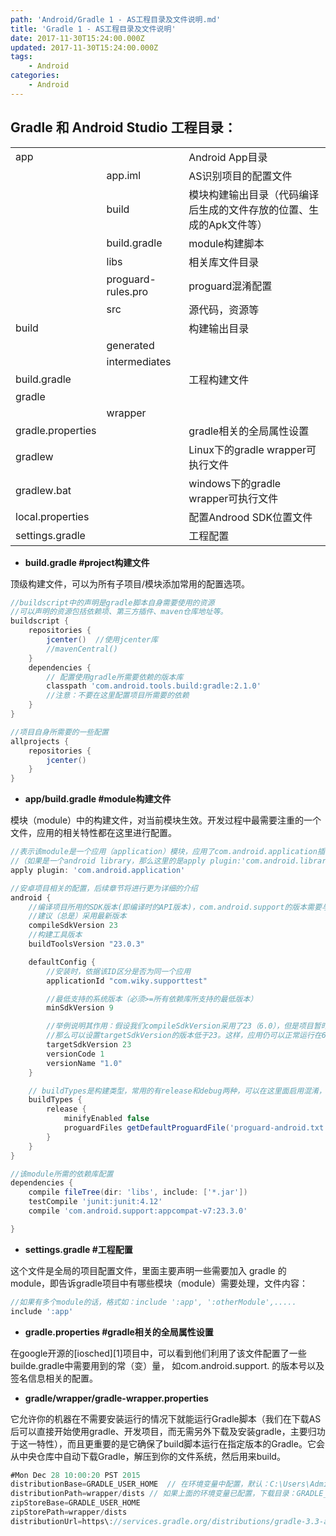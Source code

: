 ```yaml
---
path: 'Android/Gradle 1 - AS工程目录及文件说明.md'
title: 'Gradle 1 - AS工程目录及文件说明'
date: 2017-11-30T15:24:00.000Z
updated: 2017-11-30T15:24:00.000Z
tags:
    - Android
categories:
    - Android
---
```


## Gradle 和 Android Studio 工程目录：

<!--more-->


|  |  |  |
| :--- | :--- | :--- |
| app |  | Android App目录 |
|  | app.iml | AS识别项目的配置文件 |
|  | build | 模块构建输出目录（代码编译后生成的文件存放的位置、生成的Apk文件等） |
|  | build.gradle | module构建脚本 |
|  | libs | 相关库文件目录 |
|  | proguard-rules.pro | proguard混淆配置 |
|  | src | 源代码，资源等 |
| build |  | 构建输出目录 |
|  | generated |  |
|  | intermediates |  |
| build.gradle |  | 工程构建文件 |
| gradle |  |  |
|  | wrapper |  |
| gradle.properties |  | gradle相关的全局属性设置 |
| gradlew |  | Linux下的gradle wrapper可执行文件 |
| gradlew.bat |  | windows下的gradle wrapper可执行文件 |
| local.properties |  | 配置Androod SDK位置文件 |
| settings.gradle |  | 工程配置 |

* **build.gradle #project构建文件**

顶级构建文件，可以为所有子项目/模块添加常用的配置选项。

```gradle
//buildscript中的声明是gradle脚本自身需要使用的资源
//可以声明的资源包括依赖项、第三方插件、maven仓库地址等。
buildscript {
    repositories {
        jcenter()  //使用jcenter库
        //mavenCentral()
    }
    dependencies {
        // 配置使用gradle所需要依赖的版本库
        classpath 'com.android.tools.build:gradle:2.1.0'
        //注意：不要在这里配置项目所需要的依赖
    }
}

//项目自身所需要的一些配置
allprojects {
    repositories {
        jcenter()
    }
}
```

* **app/build.gradle #module构建文件**

模块（module）中的构建文件，对当前模块生效。开发过程中最需要注重的一个文件，应用的相关特性都在这里进行配置。

```gradle
//表示该module是一个应用（application）模块，应用了com.android.application插件；
//（如果是一个android library，那么这里的是apply plugin:'com.android.library'）
apply plugin: 'com.android.application'

//安卓项目相关的配置，后续章节将进行更为详细的介绍
android {
    //编译项目所用的SDK版本(即编译时的API版本)，com.android.support的版本需要与这个一致
    //建议（总是）采用最新版本
    compileSdkVersion 23
    //构建工具版本
    buildToolsVersion "23.0.3"

    defaultConfig {
        //安装时，依据该ID区分是否为同一个应用
        applicationId "com.wiky.supporttest"

        //最低支持的系统版本（必须>=所有依赖库所支持的最低版本）
        minSdkVersion 9

        //举例说明其作用：假设我们compileSdkVersion采用了23（6.0），但是项目暂时还未对6.0的特性（如运行时权限）做相应的处理，
        //那么可以设置targetSdkVersion的版本低于23。这样，应用仍可以正常运行在6.0的机子上（当然也就不具有运行时权限的特性）。
        targetSdkVersion 23
        versionCode 1
        versionName "1.0"
    }

    // buildTypes是构建类型，常用的有release和debug两种，可以在这里面启用混淆，启用zipAlign以及配置签名信息等。后面再具体介绍
    buildTypes {
        release {
            minifyEnabled false
            proguardFiles getDefaultProguardFile('proguard-android.txt'), 'proguard-rules.pro'
        }
    }
}

//该module所需的依赖库配置
dependencies {
    compile fileTree(dir: 'libs', include: ['*.jar'])
    testCompile 'junit:junit:4.12'
    compile 'com.android.support:appcompat-v7:23.3.0'

}
```

* **settings.gradle \#工程配置**

这个文件是全局的项目配置文件，里面主要声明一些需要加入 gradle 的 module，即告诉gradle项目中有哪些模块（module）需要处理，文件内容：

```gradle
//如果有多个module的话，格式如：include ':app', ':otherModule',.....
include ':app'
```

* **gradle.properties \#gradle相关的全局属性设置**

在google开源的\[iosched\]\[1\]项目中，可以看到他们利用了该文件配置了一些builde.gradle中需要用到的常（变）量， 如com.android.support. 的版本号以及签名信息相关的配置。

* **gradle/wrapper/gradle-wrapper.properties**

它允许你的机器在不需要安装运行的情况下就能运行Gradle脚本（我们在下载AS后可以直接开始使用gradle、开发项目，而无需另外下载及安装gradle，主要归功于这一特性），而且更重要的是它确保了build脚本运行在指定版本的Gradle。它会从中央仓库中自动下载Gradle，解压到你的文件系统，然后用来build。

```gradle
#Mon Dec 28 10:00:20 PST 2015
distributionBase=GRADLE_USER_HOME  // 在环境变量中配置，默认：C:\Users\Administrator\
distributionPath=wrapper/dists // 如果上面的环境变量已配置，下载目录：GRADLE_USER_HOME\.gradle\wrapper\dists\
zipStoreBase=GRADLE_USER_HOME
zipStorePath=wrapper/dists
distributionUrl=https\://services.gradle.org/distributions/gradle-3.3-all.zip // 使用的gradle版本，及其仓库地址。我们也可以指定本地目录。
```



